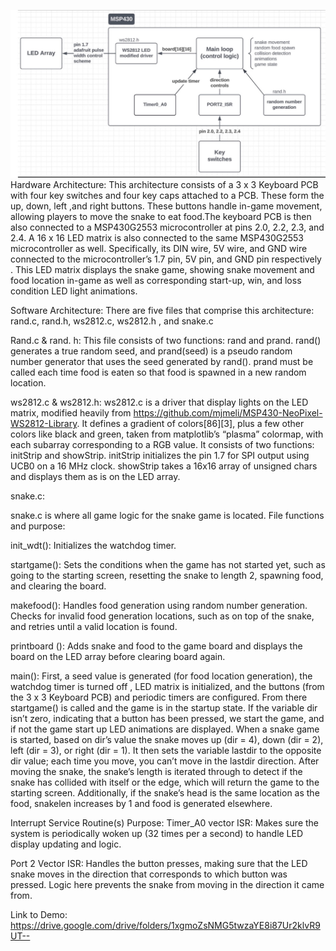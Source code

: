 
![alt text](https://github.com/fm3434fm/Snake-Game-on-MSP430/blob/main/System%20Block%20Diagram.JPG)
Hardware Architecture: 
This architecture consists of a 3 x 3 Keyboard PCB with four key switches and four key caps attached to a PCB. These form the up, down, left ,and right buttons. These buttons handle in-game movement, allowing players to move the snake to eat food.The keyboard PCB is then also connected to a MSP430G2553 microcontroller at pins 2.0, 2.2, 2.3, and 2.4. A 16 x 16 LED matrix is also connected to the same MSP430G2553 microcontroller as well. Specifically,  its DIN wire, 5V wire, and GND wire connected to the microcontroller’s 1.7 pin, 5V pin, and GND pin respectively . This LED matrix displays the snake game, showing  snake  movement and food location in-game as well as corresponding start-up, win, and loss condition LED light animations. 

Software Architecture: 
There are five files that comprise this architecture: rand.c, rand.h, ws2812.c, ws2812.h , and snake.c 

Rand.c & rand. h: 
This file consists of two functions: rand and prand. rand() generates a true random seed, and prand(seed) is a pseudo random number generator that uses the seed generated by rand(). prand must be called each time food is eaten so that food is spawned in a new random location.




ws2812.c & ws2812.h: 
ws2812.c is a driver that display lights on the LED matrix, modified heavily from https://github.com/mjmeli/MSP430-NeoPixel-WS2812-Library. It defines a gradient of colors[86][3], plus a few other colors like black and green, taken from matplotlib’s “plasma” colormap, with each subarray corresponding to a RGB value. It consists of two functions: initStrip and showStrip. initStrip initializes the pin 1.7 for SPI output using UCB0 on a 16 MHz clock. showStrip takes a 16x16 array of unsigned chars and displays them as is on the LED array.

snake.c: 

snake.c is where all game logic for the snake game is located. 
File functions and purpose:

init_wdt(): Initializes the watchdog timer. 

startgame(): Sets the conditions when the game has not started yet, such as going to the starting screen, resetting the snake to length 2, spawning food, and clearing the board. 

makefood(): Handles food generation using random number generation. Checks for invalid food generation locations, such as on top of the snake, and retries until a valid location is found.
 
printboard (): Adds snake and food to the game board and displays the board on the LED array before clearing board again.

main(): 
First, a seed value is generated (for food location generation), the watchdog timer is turned off , LED matrix is initialized, and the buttons (from the 3 x 3 Keyboard PCB) and periodic timers are configured. From there startgame() is called and the game is in the startup state. If the variable dir isn’t zero, indicating that a button has been pressed, we start the game, and if not the game start up LED animations are displayed. When a snake game is started, based on dir’s value the snake moves up (dir = 4), down (dir = 2), left (dir = 3), or right (dir = 1). It then sets the variable lastdir to the opposite dir value; each time you move, you can’t move in the lastdir direction. After moving the snake, the snake’s length is iterated through to detect if the snake has collided with itself or the edge, which will return the game to the starting screen. Additionally, if the snake’s head is the same location as the food, snakelen increases by 1 and food is generated elsewhere. 




Interrupt Service Routine(s) Purpose:
Timer_A0 vector ISR: Makes sure the system is periodically woken up (32 times per a second) to handle LED display updating and logic.

Port 2 Vector ISR: Handles the button presses, making sure that the LED snake moves in the direction that corresponds to which button was pressed. Logic here prevents the snake from moving in the direction it came from.

Link to Demo: https://drive.google.com/drive/folders/1xgmoZsNMG5twzaYE8i87Ur2klvR9UT--

















